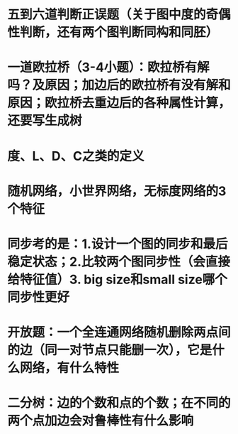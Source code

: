 # 五到六道判断正误题（关于图中度的奇偶性判断，还有两个图判断同构和同胚）
# 一道欧拉桥（3-4小题）：欧拉桥有解吗？及原因；加边后的欧拉桥有没有解和原因；欧拉桥去重边后的各种属性计算，还要写生成树
# 度、L、D、C之类的定义
# 随机网络，小世界网络，无标度网络的3个特征
# 同步考的是：1.设计一个图的同步和最后稳定状态；2.比较两个图同步性（会直接给特征值）3. big size和small size哪个同步性更好
# 开放题：一个全连通网络随机删除两点间的边（同一对节点只能删一次），它是什么网络，有什么特性
# 二分树：边的个数和点的个数；在不同的两个点加边会对鲁棒性有什么影响
